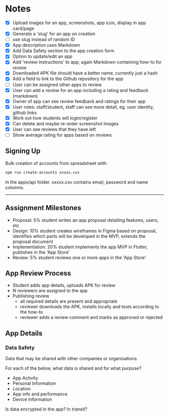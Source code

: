 # Notes

- [x] Upload images for an app, screenshots, app icon, display in app card/page
- [x] Generate a 'slug' for an app on creation
- [ ] use slug instead of random ID
- [x] App description uses Markdown
- [x] Add Data Safety section to the app creation form
- [x] Option to update/edit an app
- [x] Add 'review instructions' to app, again Markdown containing how-to for review
- [x] Downloaded APK file should have a better name, currently just a hash
- [x] Add a field to link to the Github repository for the app
- [ ] User can be assigned other apps to review
- [x] User can add a review for an app including a rating and feedback (markdown)
- [x] Owner of app can see review feedback and ratings for their app
- [x] User roles: staff/student, staff can see more detail, eg. user identity, github links
- [x] Work out how students will login/register
- [x] Can delete and maybe re-order screenshot images
- [x] User can see reviews that they have left
- [ ] Show average rating for apps based on reviews

## Signing Up

Bulk creation of accounts from spreadsheet with:

```bash
npm run create-accounts xxxxx.csv
```

in the apps/api folder.  xxxxx.csv contains email, password and name columns.

------------

## Assignment Milestones

- Proposal: 5% student writes an app proposal detailing features, users, etc
- Design: 10% student creates wireframes in Figma based on proposal, identifies
  which parts will be developed in the MVP, extends the proposal document
- Implementation: 20% student implements the app MVP in Flutter, publishes in the 'App Store'
- Review: 5% student reviews one or more apps in the 'App Store'

## App Review Process

- Student adds app details, uploads APK for review
- N reviewers are assigned to the app
- Publishing review
  - all required details are present and appropriate
  - reviewer downloads the APK, installs locally and tests according to the how-to
  - reviewer adds a review comment and marks as approved or rejected

## App Details

### Data Safety

Data that may be shared with other companies or organisations

For each of the below, what data is shared and for what purpose?

- App Activity
- Personal Information
- Location
- App info and performance
- Device Information

Is data encrypted in the app? In transit?
